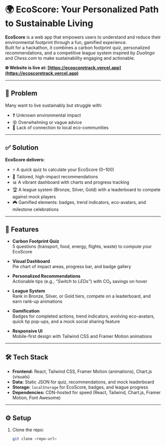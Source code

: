 # 🌍 EcoScore: Your Personalized Path to Sustainable Living

**EcoScore** is a web app that empowers users to understand and reduce their environmental footprint through a fun, gamified experience.  
Built for a hackathon, it combines a carbon footprint quiz, personalized recommendations, and a competitive league system inspired by *Duolingo* and *Chess.com* to make sustainability engaging and actionable.

**🌐 Website is live at: [https://ecoscoretrack.vercel.app](https://ecoscoretrack.vercel.app)**

---

## 🚨 Problem

Many want to live sustainably but struggle with:

- ❓ Unknown environmental impact  
- 😵 Overwhelming or vague advice  
- 🤝 Lack of connection to local eco-communities

---

## ✅ Solution

**EcoScore delivers:**

- ⚡ A quick quiz to calculate your EcoScore (0–100)  
- 🎯 Tailored, high-impact recommendations  
- 📊 A vibrant dashboard with charts and progress tracking  
- 🏆 A league system (Bronze, Silver, Gold) with a leaderboard to compete against mock players  
- 🎮 Gamified elements: badges, trend indicators, eco-avatars, and milestone celebrations

---

## 🌟 Features

- **Carbon Footprint Quiz**  
  5 questions (transport, food, energy, flights, waste) to compute your EcoScore

- **Visual Dashboard**  
  Pie chart of impact areas, progress bar, and badge gallery

- **Personalized Recommendations**  
  Actionable tips (e.g., *“Switch to LEDs”*) with CO₂ savings on hover

- **League System**  
  Rank in Bronze, Silver, or Gold tiers, compete on a leaderboard, and earn rank-up animations

- **Gamification**  
  Badges for completed actions, trend indicators, evolving eco-avatars, quick tip pop-ups, and a mock social sharing feature

- **Responsive UI**  
  Mobile-first design with Tailwind CSS and Framer Motion animations

---

## 🛠️ Tech Stack

- **Frontend:** React, Tailwind CSS, Framer Motion (animations), Chart.js (visuals)  
- **Data:** Static JSON for quiz, recommendations, and mock leaderboard  
- **Storage:** `localStorage` for EcoScore, badges, and league progress  
- **Dependencies:** CDN-hosted for speed (React, Tailwind, Chart.js, Framer Motion, Font Awesome)

---

## ⚙️ Setup

1. Clone the repo:  
   ```bash
   git clone <repo-url>
